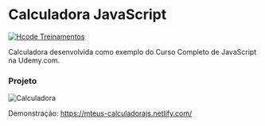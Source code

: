 # Calculadora JavaScript

[![Hcode Treinamentos](https://www.hcode.com.br/assets/logo-navbar-hcode.svg)](https://www.hcode.com.br)

Calculadora desenvolvida como exemplo do Curso Completo de JavaScript na Udemy.com.

### Projeto
![Calculadora](https://firebasestorage.googleapis.com/v0/b/hcode-com-br.appspot.com/o/calculadora-hcode.jpg?alt=media&token=5406aa3f-b965-401c-9b4e-654609c78b33)

Demonstração: https://mteus-calculadorajs.netlify.com/